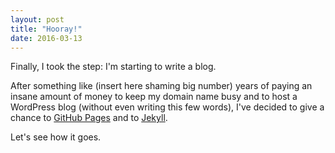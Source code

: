 ```yaml
---
layout: post
title: "Hooray!"
date: 2016-03-13
---
```


Finally, I took the step: I'm starting to write a blog. 

After something like (insert here shaming big number) years of paying an insane amount of money to keep my domain name busy and to host a WordPress blog (without even writing this few words), I've decided to give a chance to [GitHub Pages](http://github.io) and to [Jekyll](http://jekyllrb.com).

Let's see how it goes.